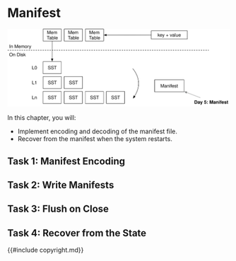 # Manifest

![Chapter Overview](./lsm-tutorial/week2-05-overview.svg)

In this chapter, you will:

* Implement encoding and decoding of the manifest file.
* Recover from the manifest when the system restarts.

## Task 1: Manifest Encoding

## Task 2: Write Manifests

## Task 3: Flush on Close

## Task 4: Recover from the State

{{#include copyright.md}}
